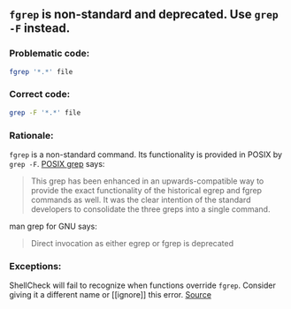 ## `fgrep` is non-standard and deprecated. Use `grep -F` instead.

### Problematic code:

```sh
fgrep '*.*' file
```

### Correct code:

```sh
grep -F '*.*' file
```
### Rationale:

`fgrep` is a non-standard command. Its functionality is provided in POSIX by `grep -F`. [POSIX grep](http://pubs.opengroup.org/onlinepubs/9699919799/utilities/grep.html) says:

>This grep has been enhanced in an upwards-compatible way to provide the exact functionality of the historical egrep and fgrep commands as well. It was the clear intention of the standard developers to consolidate the three greps into a single command.

man grep for GNU says:

>Direct invocation as either egrep or fgrep is deprecated

### Exceptions:

ShellCheck will fail to recognize when functions override `fgrep`. Consider giving it a different name or [[ignore]] this error. 
[Source](https://github.com/koalaman/shellcheck/wiki/SC2197)

